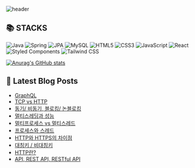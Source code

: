 ![header](https://capsule-render.vercel.app/api?type=waving&color=auto&height=300&section=header&text=YUNA%20CODE&fontSize=90)

<!--# Hi there 👋-->
<!--## 이런 환경에 익숙해요✍🏼-->

## 📚 STACKS
![Java](https://img.shields.io/badge/Java-007396.svg?&style=for-the-badge&logo=Java&logoColor=white)
![Spring](https://img.shields.io/badge/Spring-6DB33F.svg?&style=for-the-badge&logo=spring&logoColor=white)
![JPA](https://img.shields.io/badge/JPA-000000.svg?&style=for-the-badge&logo=hibernate&logoColor=white)
![MySQL](https://img.shields.io/badge/MySQL-4479A1.svg?&style=for-the-badge&logo=mysql&logoColor=white)
![HTML5](https://img.shields.io/badge/HTML5-E34F26.svg?&style=for-the-badge&logo=html5&logoColor=white)
![CSS3](https://img.shields.io/badge/CSS3-1572B6.svg?&style=for-the-badge&logo=css3&logoColor=white)
![JavaScript](https://img.shields.io/badge/JavaScript-F7DF1E.svg?&style=for-the-badge&logo=javascript&logoColor=white)
![React](https://img.shields.io/badge/React-61DAFB.svg?&style=for-the-badge&logo=react&logoColor=white)
![Styled Components](https://img.shields.io/badge/Styled_Components-DB7093.svg?&style=for-the-badge&logo=styledcomponents&logoColor=white)
![Tailwind CSS](https://img.shields.io/badge/Tailwind_CSS-06B6D4.svg?&style=for-the-badge&logo=tailwindcss&logoColor=white)


<!--<p>-->
<!--  <img alt="" src= "https://img.shields.io/badge/JavaScript-F7DF1E?style=flat-square&logo=JavaScript&logoColor=white"/> -->
<!--  <img alt="" src= "https://img.shields.io/badge/TypeScript-black?logo=typescript&logoColor=blue"/>-->
<!--</p>-->

[![Anurag's GitHub stats](https://github-readme-stats.vercel.app/api?username=1-yuna)](https://github.com/anuraghazra/github-readme-stats)

## 📕 Latest Blog Posts

<ul><li><a href='https://cs-by-yuna.tistory.com/14' target='_blank'>GraphQL</a></li><li><a href='https://cs-by-yuna.tistory.com/13' target='_blank'>TCP vs HTTP</a></li><li><a href='https://cs-by-yuna.tistory.com/12' target='_blank'>동기/ 비동기, 블로킹/ 논블로킹</a></li><li><a href='https://cs-by-yuna.tistory.com/11' target='_blank'>멀티스레딩과 성능</a></li><li><a href='https://cs-by-yuna.tistory.com/10' target='_blank'>멀티프로세스 vs 멀티스레드</a></li><li><a href='https://cs-by-yuna.tistory.com/9' target='_blank'>프로세스와 스레드</a></li><li><a href='https://cs-by-yuna.tistory.com/5' target='_blank'>HTTP와 HTTPS의 차이점</a></li><li><a href='https://cs-by-yuna.tistory.com/4' target='_blank'>대칭키 / 비대칭키</a></li><li><a href='https://cs-by-yuna.tistory.com/3' target='_blank'>HTTP란?</a></li><li><a href='https://cs-by-yuna.tistory.com/2' target='_blank'>API, REST API, RESTful API</a></li></ul>